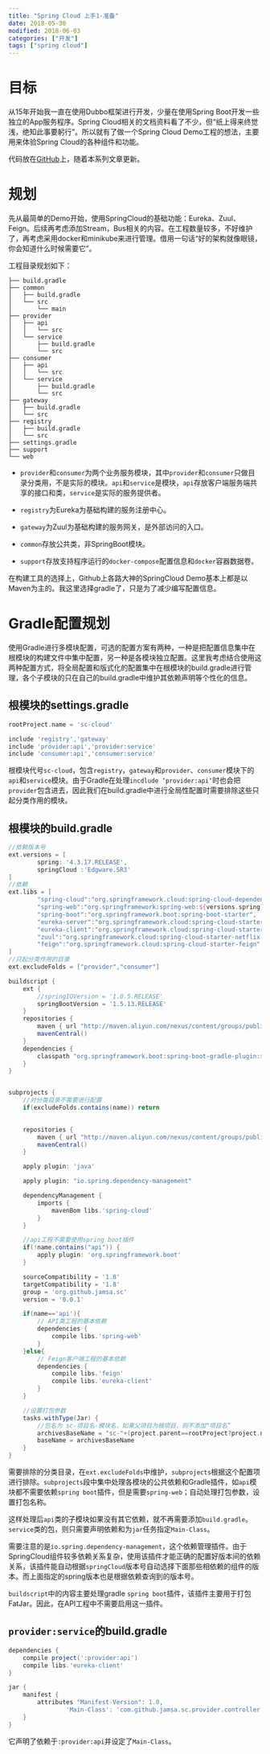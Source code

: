 ```yaml
---
title: "Spring Cloud 上手1-准备"
date: 2018-05-30
modified: 2018-06-03
categories: ["开发"]
tags: ["spring cloud"]
---
```


# 目标

从15年开始我一直在使用Dubbo框架进行开发，少量在使用Spring Boot开发一些独立的App服务程序。Spring Cloud相关的文档资料看了不少，但“纸上得来终觉浅，绝知此事要躬行”。所以就有了做一个Spring Cloud Demo工程的想法，主要用来体验Spring Cloud的各种组件和功能。

代码放在[GitHub](https://github.com/Jamsa/sc-cloud)上，随着本系列文章更新。

# 规划

先从最简单的Demo开始，使用SpringCloud的基础功能：Eureka、Zuul、Feign。后续再考虑添加Stream，Bus相关的内容。在工程数量较多，不好维护了，再考虑采用docker和minikube来进行管理。借用一句话“好的架构就像眼镜，你会知道什么时候需要它”。

工程目录规划如下：

```
├── build.gradle
├── common
│   ├── build.gradle
│   └── src
│       └── main
├── provider
│   ├── api
│   │   └── src
│   └── service
│       ├── build.gradle
│       └── src
├── consumer
│   ├── api
│   │   └── src
│   └── service
│       ├── build.gradle
│       └── src
├── gateway
│   ├── build.gradle
│   └── src
├── registry
│   ├── build.gradle
│   └── src
├── settings.gradle
├── support
└── web
```

 - `provider`和`consumer`为两个业务服务模块，其中`provider`和`consumer`只做目录分类用，不是实际的模块。`api`和`service`是模块，`api`存放客户端服务端共享的接口和类，`service`是实际的服务提供者。

 - `registry`为Eureka为基础构建的服务注册中心。
 
 - `gateway`为Zuul为基础构建的服务网关，是外部访问的入口。
 
 - `common`存放公共类，非SpringBoot模块。
 
 - `support`存放支持程序运行的`docker-compose`配置信息和`docker`容器数据卷。

在构建工具的选择上，Github上各路大神的SpringCloud Demo基本上都是以Maven为主的。我这里选择gradle了，只是为了减少编写配置信息。

# Gradle配置规划

使用Gradle进行多模块配置，可选的配置方案有两种，一种是把配置信息集中在根模块的构建文件中集中配置，另一种是各模块独立配置。这里我考虑结合使用这两种配置方式，将全局配置和版式化的配置集中在根模块的build.gradle进行管理，各个子模块的只在自己的build.gradle中维护其依赖声明等个性化的信息。

## 根模块的settings.gradle

```groovy
rootProject.name = 'sc-cloud'

include 'registry','gateway'
include 'provider:api','provider:service'
include 'consumer:api','consumer:service'
```
根模块代号`sc-cloud`，包含`registry`，`gateway`和`provider`、`consumer`模块下的`api`和`service`模块。由于Gradle在处理`incdlude ‘provider:api‘`时也会把`provider`包含进去，因此我们在build.gradle中进行全局性配置时需要排除这些只起分类作用的模块。

## 根模块的build.gradle

```groovy
//依赖版本号
ext.versions = [
        spring: '4.3.17.RELEASE',
        springCloud :'Edgware.SR3'
]
//依赖
ext.libs = [
        "spring-cloud":"org.springframework.cloud:spring-cloud-dependencies:${versions.springCloud}",
        "spring-web":"org.springframework:spring-web:${versions.spring}",
        "spring-boot":"org.springframework.boot:spring-boot-starter",
        "eureka-server":"org.springframework.cloud:spring-cloud-starter-netflix-eureka-server",
        "eureka-client":"org.springframework.cloud:spring-cloud-starter-netflix-eureka-client",
        "zuul":"org.springframework.cloud:spring-cloud-starter-netflix-zuul",
        "feign":"org.springframework.cloud:spring-cloud-starter-feign"
]
//只起分类作用的目录
ext.excludeFolds = ["provider","consumer"]

buildscript {
    ext {
        //springIOVersion = '1.0.5.RELEASE'
        springBootVersion = '1.5.13.RELEASE'
    }
    repositories {
        maven { url "http://maven.aliyun.com/nexus/content/groups/public/" }
        mavenCentral()
    }
    dependencies {
        classpath "org.springframework.boot:spring-boot-gradle-plugin:${springBootVersion}"
    }
}


subprojects {
    //对分类目录不需要进行配置
    if(excludeFolds.contains(name)) return
    

    repositories {
        maven { url "http://maven.aliyun.com/nexus/content/groups/public/" }
        mavenCentral()
    }

    apply plugin: 'java'

    apply plugin: "io.spring.dependency-management"

    dependencyManagement {
        imports {
            mavenBom libs.'spring-cloud'
        }
    }

    //api工程不需要使用spring boot插件
    if(!name.contains("api")) {
        apply plugin: 'org.springframework.boot'
    }

    sourceCompatibility = '1.8'
    targetCompatibility = '1.8'
    group = 'org.github.jamsa.sc'
    version = '0.0.1'

    if(name=='api'){
        // API类工程的基本依赖
        dependencies {
            compile libs.'spring-web'
        }
    }else{
        // Feign客户端工程的基本依赖
        dependencies {
            compile libs.'feign'
            compile libs.'eureka-client'
        }
    }

    //设置打包参数
    tasks.withType(Jar) {
        //包名为 sc-项目名-模块名，如果父项目为根项目，则不添加“项目名”
        archivesBaseName = "sc-"+(project.parent==rootProject?project.name:project.parent.name+"-"+project.name)
        baseName = archivesBaseName
    }
}

```

需要排除的分类目录，在`ext.excludeFolds`中维护，`subprojects`根据这个配置项进行排除。`subprojects`段中集中处理各模块的公共依赖和Gradle插件，如`api`模块都不需要依赖`spring boot`插件，但是需要`spring-web`；自动处理打包参数，设置打包名称。

这样处理后`api`类的子模块如果没有其它依赖，就不再需要添加`build.gradle`。`service`类的包，则只需要声明依赖和为`jar`任务指定`Main-Class`。

需要注意的是`io.spring.dependency-management`，这个依赖管理插件。由于SpringCloud组件较多依赖关系复杂，使用该插件才能正确的配置好版本间的依赖关系，该插件能自动根据`springCloud`版本号自动选择下面那些相依赖的组件的版本。而上面指定的spring版本也是根据依赖查询到的版本号。

`buildscript`中的内容主要处理gradle `spring boot`插件，该插件主要用于打包FatJar。因此，在API工程中不需要启用这一插件。

## `provider:service`的build.gradle

```groovy
dependencies {
    compile project(':provider:api')
    compile libs.'eureka-client'
}

jar {
    manifest {
        attributes "Manifest-Version": 1.0,
                'Main-Class': 'com.github.jamsa.sc.provider.controller.ProviderController'
    }
}
```

它声明了依赖于`:provider:api`并设定了`Main-Class`。

